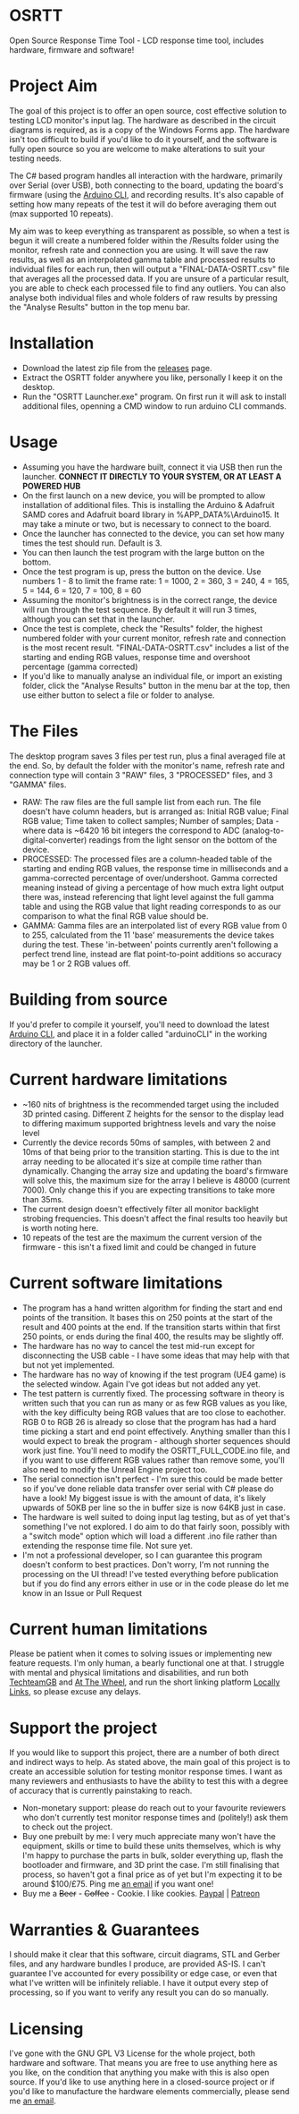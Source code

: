 # OSRTT
Open Source Response Time Tool - LCD response time tool, includes hardware, firmware and software!

# Project Aim
The goal of this project is to offer an open source, cost effective solution to testing LCD monitor's input lag. The hardware as described in the circuit diagrams is required, as is a copy of the Windows Forms app. The hardware isn't too difficult to build if you'd like to do it yourself, and the software is fully open source so you are welcome to make alterations to suit your testing needs.

The C# based program handles all interaction with the hardware, primarily over Serial (over USB), both connecting to the board, updating the board's firmware (using the [Arduino CLI](https://github.com/arduino/arduino-cli), and recording results. It's also capable of setting how many repeats of the test it will do before averaging them out (max supported 10 repeats). 

My aim was to keep everything as transparent as possible, so when a test is begun it will create a numbered folder within the /Results folder using the monitor, refresh rate and connection you are using. It will save the raw results, as well as an interpolated gamma table and processed results to individual files for each run, then will output a "FINAL-DATA-OSRTT.csv" file that averages all the processed data. If you are unsure of a particular result, you are able to check each processed file to find any outliers. You can also analyse both individual files and whole folders of raw results by pressing the "Analyse Results" button in the top menu bar.

# Installation
- Download the latest zip file from the [releases](https://github.com/andymanic/OSRTT/releases) page. 
- Extract the OSRTT folder anywhere you like, personally I keep it on the desktop.
- Run the "OSRTT Launcher.exe" program. On first run it will ask to install additional files, openning a CMD window to run arduino CLI commands.

# Usage
- Assuming you have the hardware built, connect it via USB then run the launcher. **CONNECT IT DIRECTLY TO YOUR SYSTEM, OR AT LEAST A POWERED HUB**
- On the first launch on a new device, you will be prompted to allow installation of additional files. This is installing the Arduino & Adafruit SAMD cores and Adafruit board library in %APP_DATA%\Arduino15. It may take a minute or two, but is necessary to connect to the board.
- Once the launcher has connected to the device, you can set how many times the test should run. Default is 3.
- You can then launch the test program with the large button on the bottom. 
- Once the test program is up, press the button on the device. Use numbers 1 - 8 to limit the frame rate: 1 = 1000, 2 = 360, 3 = 240, 4 = 165, 5 = 144, 6 = 120, 7 = 100, 8 = 60
- Assuming the monitor's brightness is in the correct range, the device will run through the test sequence. By default it will run 3 times, although you can set that in the launcher. 
- Once the test is complete, check the "Results" folder, the highest numbered folder with your current monitor, refresh rate and connection is the most recent result. "FINAL-DATA-OSRTT.csv" includes a list of the starting and ending RGB values, response time and overshoot percentage (gamma corrected)
- If you'd like to manually analyse an individual file, or import an existing folder, click the "Analyse Results" button in the menu bar at the top, then use either button to select a file or folder to analyse.

# The Files
The desktop program saves 3 files per test run, plus a final averaged file at the end. So, by default the folder with the monitor's name, refresh rate and connection type will contain 3 "RAW" files, 3 "PROCESSED" files, and 3 "GAMMA" files.
- RAW: The raw files are the full sample list from each run. The file doesn't have column headers, but is arranged as: Initial RGB value; Final RGB value; Time taken to collect samples; Number of samples; Data - where data is ~6420 16 bit integers the correspond to ADC (analog-to-digital-converter) readings from the light sensor on the bottom of the device. 
- PROCESSED: The processed files are a column-headed table of the starting and ending RGB values, the response time in milliseconds and a gamma-corrected percentage of over/undershoot. Gamma corrected meaning instead of giving a percentage of how much extra light output there was, instead referencing that light level against the full gamma table and using the RGB value that light reading corresponds to as our comparison to what the final RGB value should be.
- GAMMA: Gamma files are an interpolated list of every RGB value from 0 to 255, calculated from the 11 'base' measurements the device takes during the test. These 'in-between' points currently aren't following a perfect trend line, instead are flat point-to-point additions so accuracy may be 1 or 2 RGB values off.

# Building from source
If you'd prefer to compile it yourself, you'll need to download the latest [Arduino CLI](https://github.com/arduino/arduino-cli), and place it in a folder called "arduinoCLI" in the working directory of the launcher. 

# Current hardware limitations
- ~160 nits of brightness is the recommended target using the included 3D printed casing. Different Z heights for the sensor to the display lead to differing maximum supported brightness levels and vary the noise level
- Currently the device records 50ms of samples, with between 2 and 10ms of that being prior to the transition starting. This is due to the int array needing to be allocated it's size at compile time rather than dynamically. Changing the array size and updating the board's firmware will solve this, the maximum size for the array I believe is 48000 (current 7000). Only change this if you are expecting transitions to take more than 35ms.
- The current design doesn't effectively filter all monitor backlight strobing frequencies. This doesn't affect the final results too heavily but is worth noting here.
- 10 repeats of the test are the maximum the current version of the firmware - this isn't a fixed limit and could be changed in future

# Current software limitations
- The program has a hand written algorithm for finding the start and end points of the transition. It bases this on 250 points at the start of the result and 400 points at the end. If the transition starts within that first 250 points, or ends during the final 400, the results may be slightly off. 
- The hardware has no way to cancel the test mid-run except for disconnecting the USB cable - I have some ideas that may help with that but not yet implemented.
- The hardware has no way of knowing if the test program (UE4 game) is the selected window. Again I've got ideas but not added any yet.
- The test pattern is currently fixed. The processing software in theory is written such that you can run as many or as few RGB values as you like, with the key difficulty being RGB values that are too close to eachother. RGB 0 to RGB 26 is already so close that the program has had a hard time picking a start and end point effectively. Anything smaller than this I would expect to break the program - although shorter sequences should work just fine. You'll need to modify the OSRTT_FULL_CODE.ino file, and if you want to use different RGB values rather than remove some, you'll also need to modify the Unreal Engine project too.
- The serial connection isn't perfect - I'm sure this could be made better so if you've done reliable data transfer over serial with C# please do have a look! My biggest issue is with the amount of data, it's likely upwards of 50KB per line so the in buffer size is now 64KB just in case.
- The hardware is well suited to doing input lag testing, but as of yet that's something I've not explored. I do aim to do that fairly soon, possibly with a "switch mode" option which will load a different .ino file rather than extending the response time file. Not sure yet.
- I'm not a professional developer, so I can guarantee this program doesn't conform to best practices. Don't worry, I'm not running the processing on the UI thread! I've tested everything before publication but if you do find any errors either in use or in the code please do let me know in an Issue or Pull Request

# Current human limitations
Please be patient when it comes to solving issues or implementing new feature requests. I'm only human, a bearly functional one at that. I struggle with mental and physical limitations and disabilities, and run both [TechteamGB](https://youtube.com/techteamgb) and [At The Wheel](https://youtube.com/c/atthewheel), and run the short linking platform [Locally Links](https://locallylinks.com), so please excuse any delays. 

# Support the project
If you would like to support this project, there are a number of both direct and indirect ways to help. As stated above, the main goal of this project is to create an accessible solution for testing monitor response times. I want as many reviewers and enthusiasts to have the ability to test this with a degree of accuracy that is currently painstaking to reach. 
- Non-monetary support: please do reach out to your favourite reviewers who don't currently test monitor response times and (politely!) ask them to check out the project. 
- Buy one prebuilt by me: I very much appreciate many won't have the equipment, skills or time to build these units themselves, which is why I'm happy to purchase the parts in bulk, solder everything up, flash the bootloader and firmware, and 3D print the case. I'm still finalising that process, so haven't got a final price as of yet but I'm expecting it to be around $100/£75. Ping me [an email](mailto:inbox@techteamgb.com) if you want one!
- Buy me a ~~Beer~~ - ~~Coffee~~ - Cookie. I like cookies. [Paypal](https://paypal.me/techteamgb) | [Patreon](https://patreon.com/techteamgb)

# Warranties & Guarantees
I should make it clear that this software, circuit diagrams, STL and Gerber files, and any hardware bundles I produce, are provided AS-IS. I can't guarantee I've accounted for every possibility or edge case, or even that what I've written will be infinitely reliable. I have it output every step of processing, so if you want to verify any result you can do so manually. 

# Licensing 
I've gone with the GNU GPL V3 License for the whole project, both hardware and software. That means you are free to use anything here as you like, on the condition that anything you make with this is also open source. If you'd like to use anything here in a closed-source project or if you'd like to manufacture the hardware elements commercially, please send me [an email](mailto:inbox@techteamgb.com). 
